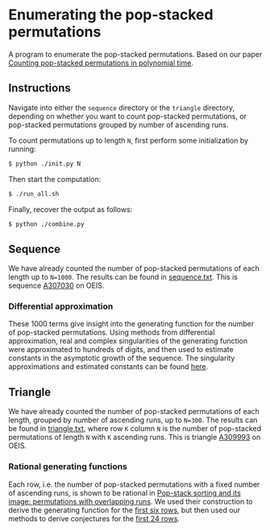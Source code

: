 # Enumerating the pop-stacked permutations

A program to enumerate the pop-stacked permutations. Based on our paper
[Counting pop-stacked permutations in polynomial time](https://arxiv.org/abs/1908.08910).

## Instructions

Navigate into either the `sequence` directory or the `triangle` directory,
depending on whether you want to count pop-stacked permutations, or pop-stacked
permutations grouped by number of ascending runs.

To count permutations up to length `N`, first perform some initialization by
running:
```bash
$ python ./init.py N
```

Then start the computation:
```bash
$ ./run_all.sh
```

Finally, recover the output as follows:
```bash
$ python ./combine.py
```

## Sequence

We have already counted the number of pop-stacked permutations of each length
up to `N=1000`. The results can be found in
[sequence.txt](https://github.com/SuprDewd/pop-stacked-perms/blob/master/sequence.txt).
This is sequence [A307030](https://oeis.org/A307030) on OEIS.

### Differential approximation
These 1000 terms give insight into the generating function for the number of
pop-stacked permutations. Using methods from differential approximation,
real and complex singularities of the generating function were approximated to
hundreds of digits, and then used to estimate constants in the asymptotic
growth of the sequence. The singularity approximations and estimated constants
can be found
[here](https://github.com/SuprDewd/pop-stacked-perms/blob/master/singularity_estimates.txt).


## Triangle

We have already counted the number of pop-stacked permutations of each length,
grouped by number of ascending runs, up to `N=300`. The results can be found in
[triangle.txt](https://github.com/SuprDewd/pop-stacked-perms/blob/master/triangle.txt),
where row `K` column `N` is the number of pop-stacked permutations of length
`N` with `K` ascending runs.
This is triangle [A309993](https://oeis.org/A309993) on OEIS.

### Rational generating functions
Each row, i.e. the number of pop-stacked permutations with a fixed number of
ascending runs, is shown to be rational in [Pop-stack sorting and its image:
permutations with overlapping runs](https://lipn.fr/~cb/Papers/popstack.pdf).
We used their construction to derive the generating function for the [first six
rows](https://github.com/SuprDewd/pop-stacked-perms/blob/master/f_k_correct.txt),
but then used our methods to derive conjectures for the [first 24
rows](https://github.com/SuprDewd/pop-stacked-perms/blob/master/f_k_guesses.txt).

